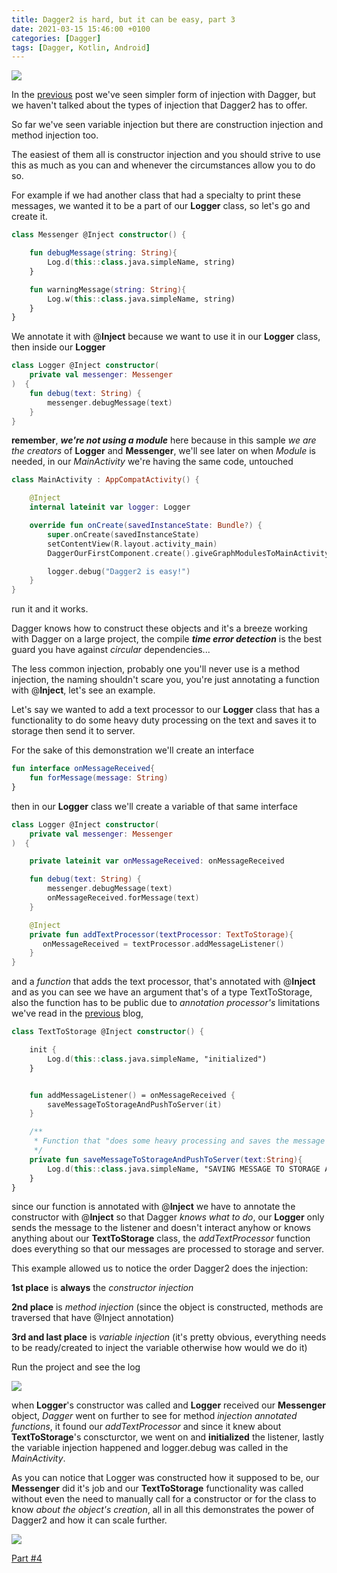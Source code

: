 ```yaml
---
title: Dagger2 is hard, but it can be easy, part 3
date: 2021-03-15 15:46:00 +0100
categories: [Dagger]
tags: [Dagger, Kotlin, Android]
---
```


<img src="/assets/img/dagger/dagger_title.jpeg" class="center">

In the [previous](/posts/dagger-part-2/) post we've seen simpler form of injection with Dagger, but we haven't talked about the types of injection that Dagger2 has to offer.

So far we've seen variable injection but there are construction injection and method injection too.

The easiest of them all is constructor injection and you should strive to use this as much as you can and whenever the circumstances allow you to do so.

For example if we had another class that had a specialty to print these messages, we wanted it to be a part of our **Logger** class, so let's go and create it.

```kotlin
class Messenger @Inject constructor() {

    fun debugMessage(string: String){
        Log.d(this::class.java.simpleName, string)
    }

    fun warningMessage(string: String){
        Log.w(this::class.java.simpleName, string)
    }
}
```

We annotate it with @**Inject** because we want to use it in our **Logger** class, then inside our **Logger** 

```kotlin
class Logger @Inject constructor(
    private val messenger: Messenger
)  {
    fun debug(text: String) {
        messenger.debugMessage(text)
    }
}
```
**remember**, ***we're not using a module*** here because in this sample *we are the creators* of **Logger** and **Messenger**, we'll see later on when *Module* is needed, in our *MainActivity* we're having the same code, untouched

```kotlin
class MainActivity : AppCompatActivity() {

    @Inject
    internal lateinit var logger: Logger

    override fun onCreate(savedInstanceState: Bundle?) {
        super.onCreate(savedInstanceState)
        setContentView(R.layout.activity_main)
        DaggerOurFirstComponent.create().giveGraphModulesToMainActivity(this)

        logger.debug("Dagger2 is easy!")
    }
}
```
run it and it works.

Dagger knows how to construct these objects and it's a breeze working with Dagger on a large project, the compile ***time error detection*** is the best guard you have against *circular* dependencies...

The less common injection, probably one you'll never use is a method injection, the naming shouldn't scare you, you're just annotating a function with @**Inject**, let's see an example.

Let's say we wanted to add a text processor to our **Logger** class that has a functionality to do some heavy duty processing on the text and saves it to storage then send it to server.

For the sake of this demonstration we'll create an interface 

```kotlin
fun interface onMessageReceived{
    fun forMessage(message: String)
}
```
then in our **Logger** class we'll create a variable of that same interface

```kotlin
class Logger @Inject constructor(
    private val messenger: Messenger
)  {

    private lateinit var onMessageReceived: onMessageReceived

    fun debug(text: String) {
        messenger.debugMessage(text)
        onMessageReceived.forMessage(text)
    }

    @Inject
    private fun addTextProcessor(textProcessor: TextToStorage){
       onMessageReceived = textProcessor.addMessageListener()
    }
}
```
and a *function* that adds the text processor, that's annotated with @**Inject** and as you can see we have an argument that's of a type TextToStorage, also the function has to be public due to *annotation processor's* limitations we've read in the [previous](/posts/dagger-part-2/) blog,

```kotlin
class TextToStorage @Inject constructor() {

    init {
        Log.d(this::class.java.simpleName, "initialized")
    }


    fun addMessageListener() = onMessageReceived {
        saveMessageToStorageAndPushToServer(it)
    }

    /**
     * Function that "does some heavy processing and saves the message to storage and sends to server"
     */
    private fun saveMessageToStorageAndPushToServer(text:String){
        Log.d(this::class.java.simpleName, "SAVING MESSAGE TO STORAGE AND SEND TO SERVER $text")
    }
}
```

since our function is annotated with @**Inject** we have to annotate the constructor with @**Inject** so that Dagger *knows what to do*, our **Logger** only sends the message to the listener and doesn't interact anyhow or knows anything about our **TextToStorage** class, the *addTextProcessor* function does everything so that our messages are processed to storage and server.

This example allowed us to notice the order Dagger2 does the injection:

**1st place** is **always** the *constructor injection*

**2nd place** is *method injection* (since the object is constructed, methods are traversed that have @Inject annotation)

**3rd and last place** is *variable injection* (it's pretty obvious, everything needs to be ready/created to inject the variable otherwise how would we do it)

Run the project and see the log

<img src="/assets/img/dagger/3/1.png" class="center">

when **Logger**'s constructor was called and **Logger** received our **Messenger** object, *Dagger* went on further to see for method *injection annotated functions*, it found our *addTextProcessor* and since it knew about **TextToStorage**'s conscturctor, we went on and **initialized** the listener, lastly the variable injection happened and logger.debug was called in the *MainActivity*.

As you can notice that Logger was constructed how it supposed to be, our **Messenger** did it's job and our **TextToStorage** functionality was called without even the need to manually call for a constructor or for the class to know *about the object's creation*, all in all this demonstrates the power of Dagger2 and how it can scale further.

<img src="/assets/img/dagger/3/2.jpg" class="center">

[Part #4](/posts/dagger-part-4/)
